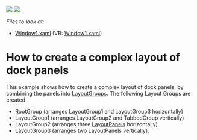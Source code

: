 <!-- default badges list -->
[![](https://img.shields.io/badge/Open_in_DevExpress_Support_Center-FF7200?style=flat-square&logo=DevExpress&logoColor=white)](https://supportcenter.devexpress.com/ticket/details/E1663)
[![](https://img.shields.io/badge/📖_How_to_use_DevExpress_Examples-e9f6fc?style=flat-square)](https://docs.devexpress.com/GeneralInformation/403183)
<!-- default badges end -->
<!-- default file list -->
*Files to look at*:

* [Window1.xaml](./CS/CreateLayoutGroups/Window1.xaml) (VB: [Window1.xaml](./VB/CreateLayoutGroups/Window1.xaml))
<!-- default file list end -->
# How to create a complex layout of dock panels


<p>This example shows how to create a complex layout of dock panels, by combining the panels into <a href="https://documentation.devexpress.com/#WPF/CustomDocument6824">LayoutGroups</a>. The following Layout Groups are created

* RootGroup (arranges LayoutGroup1 and LayoutGroup3 horizontally)
* LayoutGroup1 (arranges LayoutGroup2 and TabbedGroup vertically) 
* LayoutGroup2 (arranges three <a href="https://documentation.devexpress.com/#WPF/CustomDocument6823">LayoutPanels</a> horizontally)
* LayoutGroup3 (arranges two LayoutPanels vertically).</p>

<br/>


